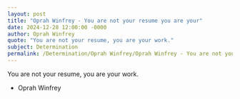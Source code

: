 ```yaml
---
layout: post
title: "Oprah Winfrey - You are not your resume you are your"
date: 2024-12-28 12:00:00 -0000
author: Oprah Winfrey
quote: "You are not your resume, you are your work."
subject: Determination
permalink: /Determination/Oprah Winfrey/Oprah Winfrey - You are not your resume you are your
---
```


You are not your resume, you are your work.

- Oprah Winfrey
